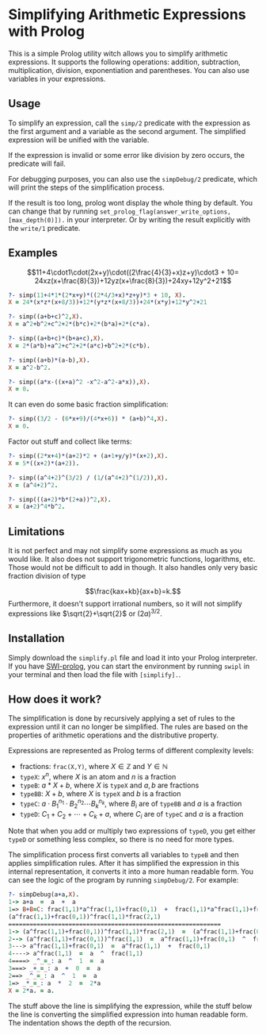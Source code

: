 # Simplifying Arithmetic Expressions with Prolog

This is a simple Prolog utility witch allows you to simplify arithmetic expressions. It supports the following operations: addition, subtraction, multiplication, division, exponentiation and parentheses. You can also use variables in your expressions.

## Usage

To simplify an expression, call the `simp/2` predicate with the expression as the first argument and a variable as the second argument. The simplified expression will be unified with the variable.

If the expression is invalid or some error like division by zero occurs, the predicate will fail.

For debugging purposes, you can also use the `simpDebug/2` predicate, which will print the steps of the simplification process.

If the result is too long, prolog wont display the whole thing by default. You can change that by running
`set_prolog_flag(answer_write_options,[max_depth(0)]).` in your interpreter. Or by writing the result explicitly with the `write/1` predicate.

## Examples

$$11+4\cdot1\cdot(2x+y)\cdot((2\frac{4}{3}+x)z+y)\cdot3 + 10= 24xz(x+\frac{8}{3})+12yz(x+\frac{8}{3})+24xy+12y^2+21$$

```prolog
?- simp(11+4*1*(2*x+y)*((2*4/3+x)*z+y)*3 + 10, X).
X = 24*(x*z*(x+8/3))+12*(y*z*(x+8/3))+24*(x*y)+12*y^2+21
```

```prolog
?- simp((a+b+c)^2,X).
X = a^2+b^2+c^2+2*(b*c)+2*(b*a)+2*(c*a).

?- simp((a+b+c)*(b+a+c),X).
X = 2*(a*b)+a^2+c^2+2*(a*c)+b^2+2*(c*b).

?- simp((a+b)*(a-b),X).
X = a^2-b^2.

?- simp((a*x-((x+a)^2 -x^2-a^2-a*x)),X).
X = 0.
```

It can even do some basic fraction simplification:

```prolog
?- simp((3/2 - (6*x+9)/(4*x+6)) * (a+b)^4,X).
X = 0.
```

Factor out stuff and collect like terms:

```prolog
?- simp((2*x+4)*(a+2)*2 + (a+1+y/y)*(x+2),X).
X = 5*((x+2)*(a+2)).

?- simp((a^4+2)^(3/2) / (1/(a^4+2)^(1/2)),X).
X = (a^4+2)^2.

?- simp(((a+2)*b*(2+a))^2,X).
X = (a+2)^4*b^2.
```

## Limitations

It is not perfect and may not simplify some expressions as much as you would like. It also does not support trigonometric functions, logarithms, etc. Those would not be difficult to add in though. It also handles only very basic fraction division of type

$$\frac{kax+kb}{ax+b}=k.$$
Furthermore, it doesn't support irrational numbers, so it will not simplify expressions like $\sqrt{2}+\sqrt{2}$ or $(2a)^{3/2}$.

## Installation

Simply download the `simplify.pl` file and load it into your Prolog interpreter. If you have [SWI-prolog](https://www.swi-prolog.org/), you can start the environment by running `swipl` in your terminal and then load the file with `[simplify].`.

## How does it work?

The simplification is done by recursively applying a set of rules to the expression until it can no longer be simplified. The rules are based on the properties of arithmetic operations and the distributive property.

Expressions are represented as Prolog terms of different complexity levels:

- fractions: `frac(X,Y)`, where $X\in\mathbb{Z}$ and $Y\in\mathbb{N}$
- `typeX`: $x^n$, where $X$ is an atom and $n$ is a fraction
- `typeB`: $a*X+b$, where $X$ is `typeX` and $a,\,b$ are fractions
- `typeBB`: $X+b$, where $X$ is `typeX` and $b$ is a fraction
- `typeC`: $a\cdot B_1^{n_1}\cdot B_2^{n_2}\cdots B_k^{n_k}$, where $B_i$ are of `typeBB` and $a$ is a fraction
- `typeD`: $C_1+C_2+\cdots+C_k + a$, where $C_i$ are of `typeC` and $a$ is a fraction

Note that when you add or multiply two expressions of `typeD`, you get either `typeD` or something less complex, so there is no need for more types.

The simplification process first converts all variables to `typeB` and then applies simplification rules. After it has simplified the expression in this internal representation, it converts it into a more human readable form. You can see the logic of the program by running `simpDebug/2`. For example:

```prolog
?- simpDebug(a+a,X).
1-> a+a  =  a  +  a
1=> B+B=C: frac(1,1)*a^frac(1,1)+frac(0,1)  +  frac(1,1)*a^frac(1,1)+frac(0,1)  =  (a^frac(1,1)+frac(0,1))^frac(1,1)*frac(2,1)
(a^frac(1,1)+frac(0,1))^frac(1,1)*frac(2,1)
============================================================
1-> (a^frac(1,1)+frac(0,1))^frac(1,1)*frac(2,1)  =  (a^frac(1,1)+frac(0,1))^frac(1,1)  *  frac(2,1)
2--> (a^frac(1,1)+frac(0,1))^frac(1,1)  =  a^frac(1,1)+frac(0,1)  ^  frac(1,1)
3---> a^frac(1,1)+frac(0,1)  =  a^frac(1,1)  +  frac(0,1)
4----> a^frac(1,1)  =  a  ^  frac(1,1)
4====> _^_=_: a  ^  1  =  a
3===> _+_=_: a  +  0  =  a
2==> _^_=_: a  ^  1  =  a
1=> _*_=_: a  *  2  =  2*a
X = 2*a. = a.
```

The stuff above the line is simplifying the expression, while the stuff below the line is converting the simplified expression into human readable form. The indentation shows the depth of the recursion.
